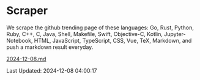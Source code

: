 # Scraper

We scrape the github trending page of these languages: Go, Rust, Python, Ruby, C++, C, Java, Shell, Makefile, Swift, Objective-C, Kotlin, Jupyter-Notebook, HTML, JavaScript, TypeScript, CSS, Vue, TeX, Markdown, and push a markdown result everyday.

[2024-12-08.md](https://github.com/yangwenmai/github-trending-backup/blob/master/2024-12-08.md)

Last Updated: 2024-12-08 04:00:17